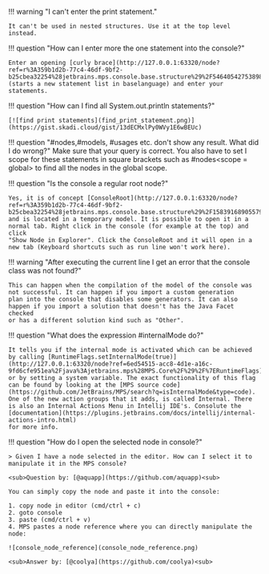 !!! warning "I can't enter the print statement."

    It can't be used in nested structures. Use it at the top level instead.

!!! question "How can I enter more the one statement into the console?"

    Enter an opening [curly brace](http://127.0.0.1:63320/node?ref=r%3A359b1d2b-77c4-46df-9bf2-b25cbea32254%28jetbrains.mps.console.base.structure%29%2F5464054275389846505) (starts a new statement list in baselanguage) and enter your statements.

!!! question "How can I find all System.out.println statements?"

    [![find print statements](find_print_statement.png)](https://gist.skadi.cloud/gist/13dECMxlPy0WVy1E6wBEUc)

!!! question "#nodes,#models, #usages etc. don't show any result. What did I do wrong?"
    Make sure that your query is correct. You also have to set I scope for these statements in square brackets such as
    &#35;nodes&lt;scope = global&gt; to find all the nodes in the global scope.

!!! question "Is the console a regular root node?"

    Yes, it is of concept [ConsoleRoot](http://127.0.0.1:63320/node?ref=r%3A359b1d2b-77c4-46df-9bf2-b25cbea32254%28jetbrains.mps.console.base.structure%29%2F1583916890557930028)
    and is located in a temporary model. It is possible to open it in a normal tab. Right click in the console (for example at the top) and click 
    "Show Node in Explorer". Click the ConsoleRoot and it will open in a new tab (Keyboard shortcuts such as run line won't work here).

!!! warning "After executing the current line I get an error that the console class was not found?"

    This can happen when the compilation of the model of the console was not successful. It can happen if you import a custom generation
    plan into the console that disables some generators. It can also happen if you import a solution that doesn't has the Java Facet checked
    or has a different solution kind such as "Other".

!!! question "What does the expression #internalMode do?"

    It tells you if the internal mode is activated which can be achieved by calling [RuntimeFlags.setInternalMode(true)](http://127.0.0.1:63320/node?ref=6ed54515-acc8-4d1e-a16c-9fd6cfe951ea%2Fjava%3Ajetbrains.mps%28MPS.Core%2F%29%2F%7ERuntimeFlags)
    or by setting a system variable. The exact functionality of this flag can be found by looking at the [MPS source code](https://github.com/JetBrains/MPS/search?q=isInternalMode&type=code).
    One of the new action groups that it adds, is called Internal. There is also an Internal Actions Menu in Intellij IDE's. Consolute the [documentation](https://plugins.jetbrains.com/docs/intellij/internal-actions-intro.html)
    for more info.

!!! question "How do I open the selected node in console?"

    > Given I have a node selected in the editor. How can I select it to manipulate it in the MPS console?

    <sub>Question by: [@aquapp](https://github.com/aquapp)<sub>

    You can simply copy the node and paste it into the console:

    1. copy node in editor (cmd/ctrl + c)
    2. goto console
    3. paste (cmd/ctrl + v)
    4. MPS pastes a node reference where you can directly manipulate the node:

    ![console_node_reference](console_node_reference.png)

    <sub>Answer by: [@coolya](https://github.com/coolya)<sub>